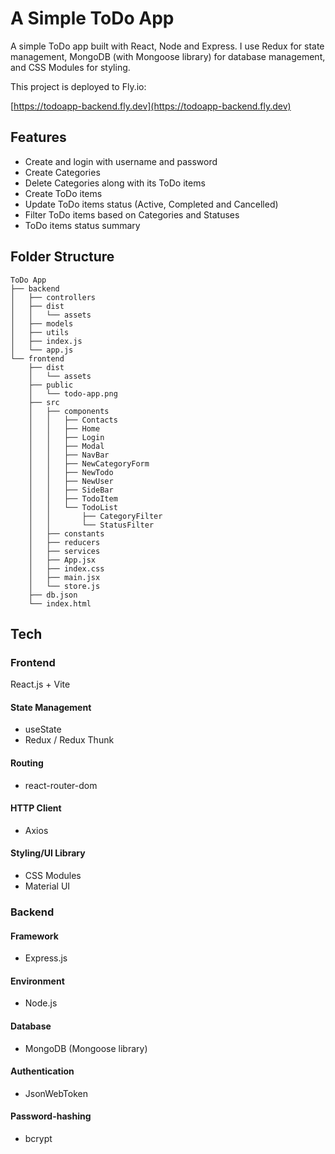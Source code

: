 # A Simple ToDo App

A simple ToDo app built with React, Node and Express. I use Redux for state management, MongoDB (with Mongoose library) for database management, and CSS Modules for styling.

This project is deployed to Fly.io:

[https://todoapp-backend.fly.dev](https://todoapp-backend.fly.dev)

## Features

- Create and login with username and password
- Create Categories
- Delete Categories along with its ToDo items
- Create ToDo items
- Update ToDo items status (Active, Completed and Cancelled)
- Filter ToDo items based on Categories and Statuses
- ToDo items status summary

## Folder Structure

```
ToDo App
├── backend
│   ├── controllers
│   ├── dist
│   │   └── assets
│   ├── models
│   ├── utils
│   ├── index.js
│   └── app.js
└── frontend
    ├── dist
    │   └── assets
    ├── public
    │   └── todo-app.png
    ├── src
    │   ├── components
    │   │   ├── Contacts
    │   │   ├── Home
    │   │   ├── Login
    │   │   ├── Modal
    │   │   ├── NavBar
    │   │   ├── NewCategoryForm
    │   │   ├── NewTodo
    │   │   ├── NewUser
    │   │   ├── SideBar
    │   │   ├── TodoItem
    │   │   └── TodoList
    │   │       ├── CategoryFilter
    │   │       └── StatusFilter
    │   ├── constants
    │   ├── reducers
    │   ├── services
    │   ├── App.jsx
    │   ├── index.css
    │   ├── main.jsx
    │   └── store.js
    ├── db.json
    └── index.html
```

## Tech

### Frontend

React.js + Vite

#### State Management

- useState
- Redux / Redux Thunk

#### Routing

- react-router-dom

#### HTTP Client

- Axios

#### Styling/UI Library

- CSS Modules
- Material UI

### Backend


#### Framework

- Express.js

#### Environment

- Node.js

#### Database

- MongoDB (Mongoose library)

#### Authentication

- JsonWebToken

#### Password-hashing

- bcrypt
